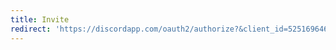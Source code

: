 ```yaml
---
title: Invite
redirect: 'https://discordapp.com/oauth2/authorize?&client_id=525169646677131264&scope=bot&permissions=8'
---
```


